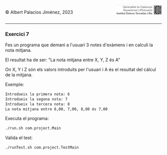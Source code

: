 <div style="display: flex; width: 100%;">
    <div style="flex: 1; padding: 0px;">
        <p>© Albert Palacios Jiménez, 2023</p>
    </div>
    <div style="flex: 1; padding: 0px; text-align: right;">
        <img src="../../assets/ieti.png" height="32" alt="Logo de IETI" style="max-height: 32px;">
    </div>
</div>
<hr/>

### Exercici 7

Fes un programa que demani a l'usuari 3 notes d'exàmens i en calculi la nota mitjana.

El resultat ha de ser: "La nota mitjana entre X, Y, Z és A"

On X, Y i Z són els valors introduits per l'usuari i A és el resultat del càlcul de la mitjana.

Exemple:
```text
Introdueix la primera nota: 6
Introdueix la segona nota: 7
Introdueix la tercera nota: 8
La nota mitjana entre 6,00, 7,00, 8,00 és 7,00
```

Executa el programa:
```bash
./run.sh com.project.Main
```

Valida el test:
```bash
./runTest.sh com.project.TestMain
```